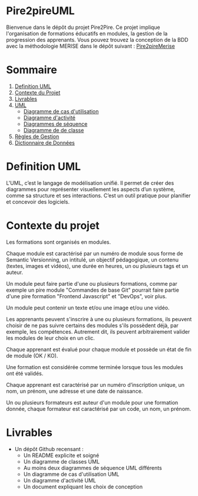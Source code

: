 # Pire2pireUML

Bienvenue dans le dépôt du projet Pire2Pire. Ce projet implique l'organisation de formations éducatifs en modules, la gestion de la progression des apprenants.
Vous pouvez trouvez la conception de la BDD avec la méthodologie MERISE dans le dépôt suivant : [Pire2pireMerise](https://github.com/ValerieRas/Pire2pire)

# Sommaire 

1. [Definition UML](#definition-merise) 
2. [Contexte du Projet](#contexte-du-projet)
3. [Livrables](#livrables)
4. [UML](UML/)
    - [Diagramme de cas d'utilisation](UML/use-case.md)
    - [Diagramme d'activité](UML/activity-diagram.md)
    - [Diagrammes de séquence](UML/sequence-diagrams.md)
    - [Diagramme de de classe](UML/class-diagram.md)
5. [Règles de Gestion](Doc/management_rules.md)
6. [Dictionnaire de Données](Doc/data_dictionnary.md)


# Definition UML

L'UML, c’est le langage de modélisation unifié. Il permet de créer des diagrammes pour représenter visuellement les aspects d’un système, comme sa structure et ses interactions. C’est un outil pratique pour planifier et concevoir des logiciels.


# Contexte du projet

Les formations sont organisés en modules.

Chaque module est caractérisé par un numéro de module sous forme de Semantic Versionning, un intitulé, un objectif pédagogique, un contenu (textes, images et vidéos), une durée en heures, un ou plusieurs tags et un auteur.

Un module peut faire partie d'une ou plusieurs formations, comme par exemple un pire module "Commandes de base Git" pourrait faire partie d'une pire formation "Frontend Javascript" et "DevOps", voir  plus.

Un module peut contenir un texte et/ou une image et/ou une vidéo.

Les apprenants peuvent s'inscrire à une ou plusieurs formations, ils peuvent choisir de ne pas suivre certains des modules s'ils possèdent déjà, par exemple, les compétences. Autrement dit, ils peuvent arbitrairement valider les modules de leur choix en un clic.

Chaque apprenant est évalué pour chaque module et possède un état de fin de module (OK / KO).

Une formation est considérée comme terminée lorsque tous les modules ont été validés.

Chaque apprenant est caractérisé par un numéro d’inscription unique, un nom, un prénom, une adresse et une date de naissance.

Un ou plusieurs formateurs est auteur d'un module pour une formation donnée, chaque formateur est caractérisé par un code, un nom, un prénom.


# Livrables

- Un dépôt Github recensant : 
    - Un README explicite et soigné
    - Un diagramme de classes UML
    - Au moins deux diagrammes de séquence UML différents
    - Un diagramme de cas d'utilisation UML
    - Un diagramme d'activité UML
    - Un document expliquant les choix de conception
